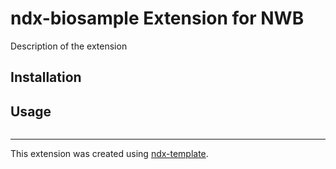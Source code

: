 # ndx-biosample Extension for NWB

Description of the extension

## Installation


## Usage

```python

```

---
This extension was created using [ndx-template](https://github.com/nwb-extensions/ndx-template).
